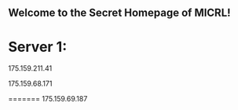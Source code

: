 ## Welcome to the Secret Homepage of MICRL!
# Server 1:
175.159.211.41


175.159.68.171






=======
175.159.69.187





